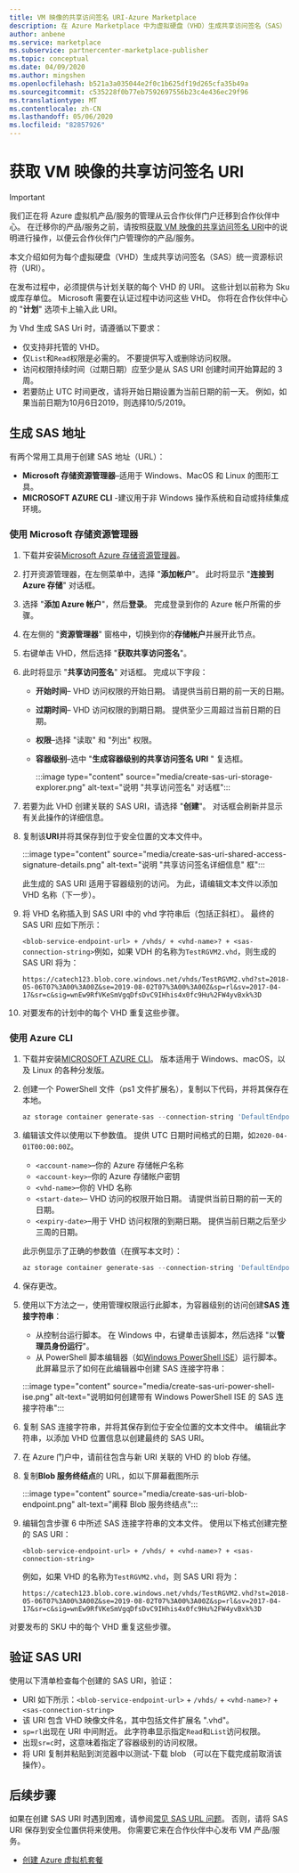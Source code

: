 ```yaml
---
title: VM 映像的共享访问签名 URI-Azure Marketplace
description: 在 Azure Marketplace 中为虚拟硬盘（VHD）生成共享访问签名（SAS） URI。
author: anbene
ms.service: marketplace
ms.subservice: partnercenter-marketplace-publisher
ms.topic: conceptual
ms.date: 04/09/2020
ms.author: mingshen
ms.openlocfilehash: b521a3a035044e2f0c1b625df19d265cfa35b49a
ms.sourcegitcommit: c535228f0b77eb7592697556b23c4e436ec29f96
ms.translationtype: MT
ms.contentlocale: zh-CN
ms.lasthandoff: 05/06/2020
ms.locfileid: "82857926"
---
```

# <a name="get-shared-access-signature-uri-for-your-vm-image"></a>获取 VM 映像的共享访问签名 URI

> [!IMPORTANT]
> 我们正在将 Azure 虚拟机产品/服务的管理从云合作伙伴门户迁移到合作伙伴中心。 在迁移你的产品/服务之前，请按照[获取 VM 映像的共享访问签名 URI](https://docs.microsoft.com/azure/marketplace/cloud-partner-portal/virtual-machine/cpp-get-sas-uri)中的说明进行操作，以便云合作伙伴门户管理你的产品/服务。

本文介绍如何为每个虚拟硬盘（VHD）生成共享访问签名（SAS）统一资源标识符（URI）。

在发布过程中，必须提供与计划关联的每个 VHD 的 URI。 这些计划以前称为 Sku 或库存单位。 Microsoft 需要在认证过程中访问这些 VHD。 你将在合作伙伴中心的 "**计划**" 选项卡上输入此 URI。

为 Vhd 生成 SAS Uri 时，请遵循以下要求：

* 仅支持非托管的 VHD。
* 仅`List`和`Read`权限是必需的。 不要提供写入或删除访问权限。
* 访问权限持续时间（过期日期）应至少是从 SAS URI 创建时间开始算起的 3 周。
* 若要防止 UTC 时间更改，请将开始日期设置为当前日期的前一天。 例如，如果当前日期为10月6日2019，则选择10/5/2019。

## <a name="generate-the-sas-address"></a>生成 SAS 地址

有两个常用工具用于创建 SAS 地址（URL）：

* **Microsoft 存储资源管理器**–适用于 Windows、MacOS 和 Linux 的图形工具。
* **MICROSOFT AZURE CLI** -建议用于非 Windows 操作系统和自动或持续集成环境。

### <a name="use-microsoft-storage-explorer"></a>使用 Microsoft 存储资源管理器

1. 下载并安装[Microsoft Azure 存储资源管理器](https://azure.microsoft.com/features/storage-explorer/)。
2. 打开资源管理器，在左侧菜单中，选择 "**添加帐户**"。 此时将显示 "**连接到 Azure 存储**" 对话框。
3. 选择 "**添加 Azure 帐户**"，然后**登录**。 完成登录到你的 Azure 帐户所需的步骤。
4. 在左侧的 "**资源管理器**" 窗格中，切换到你的**存储帐户**并展开此节点。
5. 右键单击 VHD，然后选择 "**获取共享访问签名**"。
6. 此时将显示 "**共享访问签名**" 对话框。 完成以下字段：

    * **开始时间**– VHD 访问权限的开始日期。 请提供当前日期的前一天的日期。
    * **过期时间**– VHD 访问权限的到期日期。 提供至少三周超过当前日期的日期。
    * **权限**–选择 "读取" 和 "列出" 权限。
    * **容器级别**–选中 "**生成容器级别的共享访问签名 URI** " 复选框。

        :::image type="content" source="media/create-sas-uri-storage-explorer.png" alt-text="说明 "共享访问签名" 对话框":::

7. 若要为此 VHD 创建关联的 SAS URI，请选择 "**创建**"。 对话框会刷新并显示有关此操作的详细信息。
8. 复制该**URI**并将其保存到位于安全位置的文本文件中。

    :::image type="content" source="media/create-sas-uri-shared-access-signature-details.png" alt-text="说明 "共享访问签名详细信息" 框":::

    此生成的 SAS URI 适用于容器级别的访问。 为此，请编辑文本文件以添加 VHD 名称（下一步）。

9. 将 VHD 名称插入到 SAS URI 中的 vhd 字符串后（包括正斜杠）。 最终的 SAS URI 应如下所示：

    `<blob-service-endpoint-url> + /vhds/ + <vhd-name>? + <sas-connection-string>`例如，如果 VDH 的名称为`TestRGVM2.vhd`，则生成的 SAS URI 将为：

    `https://catech123.blob.core.windows.net/vhds/TestRGVM2.vhd?st=2018-05-06T07%3A00%3A00Z&se=2019-08-02T07%3A00%3A00Z&sp=rl&sv=2017-04-17&sr=c&sig=wnEw9RfVKeSmVgqDfsDvC9IHhis4x0fc9Hu%2FW4yvBxk%3D`

10. 对要发布的计划中的每个 VHD 重复这些步骤。

### <a name="using-azure-cli"></a>使用 Azure CLI

1. 下载并安装[MICROSOFT AZURE CLI](https://azure.microsoft.com/documentation/articles/xplat-cli-install/)。 版本适用于 Windows、macOS，以及 Linux 的各种分发版。
2. 创建一个 PowerShell 文件（ps1 文件扩展名），复制以下代码，并将其保存在本地。

    ```PowerShell
    az storage container generate-sas --connection-string 'DefaultEndpointsProtocol=https;AccountName=<account-name>;AccountKey=<account-key>;EndpointSuffix=core.windows.net' --name <vhd-name> --permissions rl --start '<start-date>' --expiry '<expiry-date>'
    ```

3. 编辑该文件以使用以下参数值。 提供 UTC 日期时间格式的日期，如`2020-04-01T00:00:00Z`。

    * `<account-name>`–你的 Azure 存储帐户名称
    * `<account-key>`–你的 Azure 存储帐户密钥
    * `<vhd-name>`–你的 VHD 名称
    * `<start-date>`– VHD 访问的权限开始日期。 请提供当前日期的前一天的日期。
    * `<expiry-date>`–用于 VHD 访问权限的到期日期。 提供当前日期之后至少三周的日期。

    此示例显示了正确的参数值（在撰写本文时）：

    ```PowerShell
    az storage container generate-sas --connection-string 'DefaultEndpointsProtocol=https;AccountName=st00009;AccountKey=6L7OWFrlabs7Jn23OaR3rvY5RykpLCNHJhxsbn9ONc+bkCq9z/VNUPNYZRKoEV1FXSrvhqq3aMIDI7N3bSSvPg==;EndpointSuffix=core.windows.net' --name vhds --permissions rl --start '2020-04-01T00:00:00Z' --expiry '2021-04-01T00:00:00Z'
    ```

4. 保存更改。
5. 使用以下方法之一，使用管理权限运行此脚本，为容器级别的访问创建**SAS 连接字符串**：

    * 从控制台运行脚本。 在 Windows 中，右键单击该脚本，然后选择 "以**管理员身份运行**"。
    * 从 PowerShell 脚本编辑器（如[Windows PowerShell ISE](https://docs.microsoft.com/powershell/scripting/components/ise/introducing-the-windows-powershell-ise)）运行脚本。 此屏幕显示了如何在此编辑器中创建 SAS 连接字符串：

     :::image type="content" source="media/create-sas-uri-power-shell-ise.png" alt-text="说明如何创建带有 Windows PowerShell ISE 的 SAS 连接字符串":::

6. 复制 SAS 连接字符串，并将其保存到位于安全位置的文本文件中。 编辑此字符串，以添加 VHD 位置信息以创建最终的 SAS URI。
7. 在 Azure 门户中，请前往包含与新 URI 关联的 VHD 的 blob 存储。
8. 复制**Blob 服务终结点**的 URL，如以下屏幕截图所示

    :::image type="content" source="media/create-sas-uri-blob-endpoint.png" alt-text="阐释 Blob 服务终结点":::

9. 编辑包含步骤 6 中所述 SAS 连接字符串的文本文件。 使用以下格式创建完整的 SAS URI：

    `<blob-service-endpoint-url> + /vhds/ + <vhd-name>? + <sas-connection-string>`

    例如，如果 VHD 的名称为`TestRGVM2.vhd`，则 SAS URI 将为：

    `https://catech123.blob.core.windows.net/vhds/TestRGVM2.vhd?st=2018-05-06T07%3A00%3A00Z&se=2019-08-02T07%3A00%3A00Z&sp=rl&sv=2017-04-17&sr=c&sig=wnEw9RfVKeSmVgqDfsDvC9IHhis4x0fc9Hu%2FW4yvBxk%3D`

对要发布的 SKU 中的每个 VHD 重复这些步骤。

## <a name="verify-the-sas-uri"></a>验证 SAS URI

使用以下清单检查每个创建的 SAS URI，验证：

* URI 如下所示：`<blob-service-endpoint-url>` + `/vhds/` + `<vhd-name>?` + `<sas-connection-string>`
* 该 URI 包含 VHD 映像文件名，其中包括文件扩展名 ".vhd"。
* `sp=rl`出现在 URI 中间附近。 此字符串显示指定`Read`和`List`访问权限。
* 出现`sr=c`时，这意味着指定了容器级别的访问权限。
* 将 URI 复制并粘贴到浏览器中以测试-下载 blob （可以在下载完成前取消该操作）。

## <a name="next-step"></a>后续步骤

如果在创建 SAS URI 时遇到困难，请参阅[常见 SAS URL 问题](https://docs.microsoft.com/azure/marketplace/partner-center-portal/common-sas-uri-issues)。 否则，请将 SAS URI 保存到安全位置供将来使用。 你需要它来在合作伙伴中心发布 VM 产品/服务。

* [创建 Azure 虚拟机套餐](https://docs.microsoft.com/azure/marketplace/partner-center-portal/azure-vm-create-offer)
